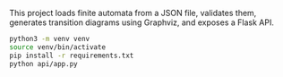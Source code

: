 

This project loads finite automata from a JSON file, validates them, generates transition diagrams using Graphviz, and exposes a Flask API.



```bash
python3 -m venv venv
source venv/bin/activate
pip install -r requirements.txt
python api/app.py 

